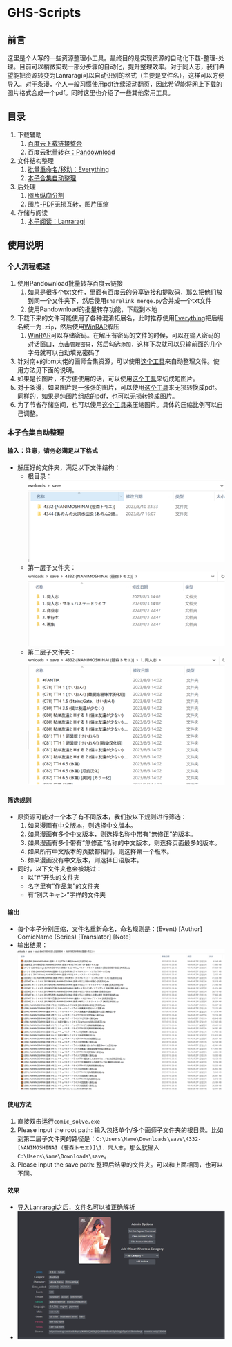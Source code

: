 # GHS-Scripts

## 前言

这里是个人写的一些资源整理小工具。最终目的是实现资源的自动化下载-整理-处理。目前可以稍微实现一部分步骤的自动化，提升整理效率。对于同人志，我们希望能把资源转变为Lanraragi可以自动识别的格式（主要是文件名），这样可以方便导入。对于条漫，个人一般习惯使用pdf连续滚动翻页，因此希望能将网上下载的图片格式合成一个pdf。同时这里也介绍了一些其他常用工具。

## 目录
1. 下载辅助
   1. [百度云下载链接整合](sharelink_merge.py)
   2. [百度云批量转存：Pandownload](https://pandownload.net/)
2. 文件结构整理
   1. [批量重命名/移动：Everything](https://www.voidtools.com/zh-cn/downloads/)
   2. [本子合集自动整理](ibm_solve.py)
3. 后处理
   1. [图片纵向分割](split_png.py)
   2. [图片-PDF无损互转，图片压缩](pdf.py)
4. 存储与阅读
   1. [本子阅读：Lanraragi](https://github.com/Difegue/LANraragi)

## 使用说明
### 个人流程概述
1. 使用Pandownload批量转存百度云链接
   1. 如果是很多个txt文件，里面有百度云的分享链接和提取码，那么把他们放到同一个文件夹下，然后使用`sharelink_merge.py`合并成一个txt文件
   2. 使用Pandownload的批量转存功能，下载到本地
2. 下载下来的文件可能使用了各种混淆拓展名，此时推荐使用[Everything](https://www.voidtools.com/zh-cn/downloads/)把后缀名统一为`.zip`，然后使用[WinRAR](https://www.win-rar.com/download.html)解压
   1. [WinRAR](https://www.win-rar.com/download.html)可以存储密码。在解压有密码的文件的时候，可以在输入密码的对话窗口，点击`管理密码`，然后勾选`添加`，这样下次就可以只输前面的几个字母就可以自动填充密码了
3. 针对南+的ibm大佬的画师合集资源，可以使用[这个工具](ibm_solve.py)来自动整理文件。使用方法见下面的说明。
4. 如果是长图片，不方便使用的话，可以使用[这个工具](split_png.py)来切成短图片。
5. 对于条漫，如果图片是一张张的图片，可以使用[这个工具](pdf.py)来无损转换成pdf。同样的，如果是纯图片组成的pdf，也可以无损转换成图片。
6. 为了节省存储空间，也可以使用[这个工具](pdf.py)来压缩图片。具体的压缩比例可以自己调整。

### 本子合集自动整理
#### 输入：注意，请务必满足以下格式
- 解压好的文件夹，满足以下文件结构：
  - 根目录：![img](./figures/raw.png)
  - 第一层子文件夹：![img](./figures/raw_0.png)
  - 第二层子文件夹：![img](./figures/raw_1.png)

#### 筛选规则
- 原资源可能对一个本子有不同版本，我们按以下规则进行筛选：
  1. 如果漫画有中文版本，则选择中文版本。
  2. 如果漫画有多个中文版本，则选择名称中带有“無修正”的版本。
  3. 如果漫画有多个带有“無修正”名称的中文版本，则选择页面最多的版本。
  4. 如果所有中文版本的页数都相同，则选择第一个版本。
  5. 如果漫画没有中文版本，则选择日语版本。
- 同时，以下文件夹也会被跳过：
  - 以"#"开头的文件夹
  - 名字里有“作品集”的文件夹
  - 有“別スキャン”字样的文件夹

#### 输出
- 每个本子分别压缩，文件名重新命名，命名规则是：(Event) [Author] ComicName (Series) [Translator] [Note]
- 输出结果：![img](./figures/result.png)

#### 使用方法
1. 直接双击运行`comic_solve.exe`
2. Please input the root path: 输入包括单个/多个画师子文件夹的根目录。比如到第二层子文件夹的路径是：`C:\Users\Name\Downloads\save\4332-[NANIMOSHINAI (笹森トモエ)]\1. 同人志`，那么就输入`C:\Users\Name\Downloads\save`。
3. Please input the save path: 整理后结果的文件夹。可以和上面相同，也可以不同。

#### 效果
- 导入Lanraragi之后，文件名可以被正确解析
- ![img](./figures/lanraragi.png)
